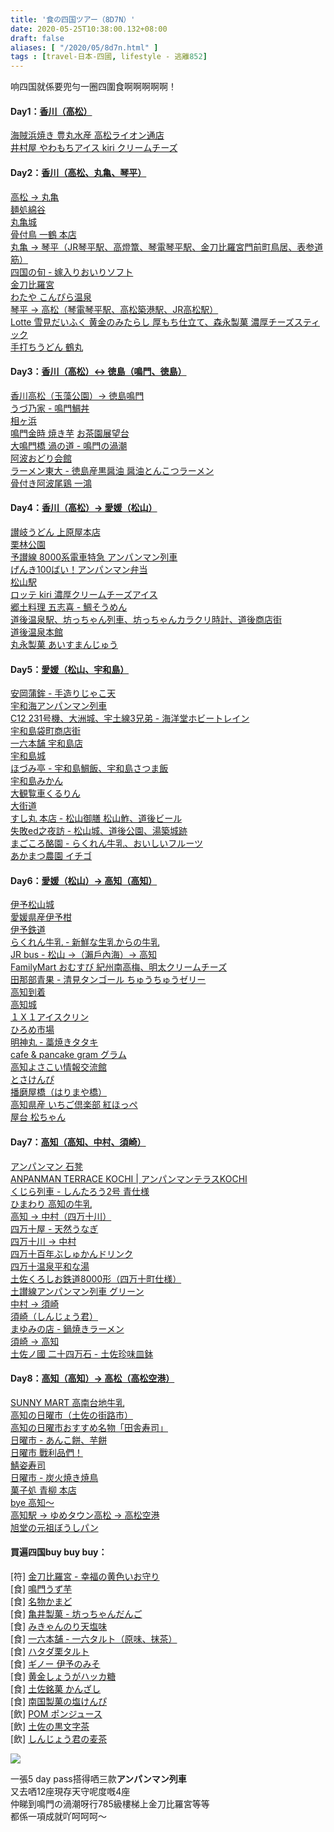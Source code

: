 ```yaml
---
title: '食の四国ツアー（8D7N）'
date: 2020-05-25T10:38:00.132+08:00
draft: false
aliases: [ "/2020/05/8d7n.html" ]
tags : [travel-日本-四國, lifestyle - 逃離852]
---
```


响四国就係要兜勻一圈四圍食啊啊啊啊啊！

#### Day1：[香川（高松）](https://hidie.net/shikoku1/)
[海賊浜焼き 豊丸水産 高松ライオン通店](https://hidie.net/shikoku1a/)  
[井村屋 やわもちアイス kiri クリームチーズ](https://hidie.net/shikoku1b/)  

  
#### Day2：[香川（高松、丸亀、琴平）](https://hidie.net/shikoku2/)
[高松 → 丸亀](https://hidie.net/shikoku2a/)  
[麺処綿谷](https://hidie.net/shikoku2b/)  
[丸亀城](https://hidie.net/shikoku2c/)  
[骨付鳥 一鶴 本店](https://hidie.net/shikoku2d/)  
[丸亀 → 琴平（JR琴平駅、高燈篭、琴電琴平駅、金刀比羅宮門前町鳥居、表参道筋）](https://hidie.net/shikoku2e/)  
[四国の旬 - 嫁入りおいりソフト](https://hidie.net/shikoku2f/)  
[金刀比羅宮](https://hidie.net/shikoku2g/)  
[わたや こんぴら温泉](https://hidie.net/shikoku2h/)  
[琴平 → 高松（琴電琴平駅、高松築港駅、JR高松駅）](https://hidie.net/shikoku2i/)  
[Lotte 雪見だいふく 黄金のみたらし 厚もち仕立て、森永製菓 濃厚チーズスティック](https://hidie.net/shikoku2j/)  
[手打ちうどん 鶴丸](https://hidie.net/shikoku2k/)  

  
#### Day3：[香川（高松）↔ 徳島（鳴門、徳島）](https://hidie.net/shikoku3/)
[香川高松（玉藻公園）→ 徳島鳴門](https://hidie.net/shikoku3a/)  
[うづ乃家 - 鳴門鯛丼](https://hidie.net/shikoku3b/)  
[相ヶ浜](https://hidie.net/shikoku3c/)  
[鳴門金時 焼き芋](https://hidie.net/shikoku3d/)
[お茶園展望台](https://hidie.net/shikoku3e/)  
[大鳴門橋 渦の道 - 鳴門の渦潮](https://hidie.net/shikoku3f/)  
[阿波おどり会館](https://hidie.net/shikoku3g/)  
[ラーメン東大 - 徳島産黒醤油 醤油とんこつラーメン](https://hidie.net/shikoku3h/)  
[骨付き阿波尾鶏 一鴻](https://hidie.net/shikoku3i/)  

  
#### Day4：[香川（高松）→ 愛媛（松山）](https://hidie.net/shikoku4/)
[讃岐うどん 上原屋本店](https://hidie.net/shikoku4a/)  
[栗林公園](https://hidie.net/shikoku4b/)  
[予讃線 8000系電車特急 アンパンマン列車](https://hidie.net/shikoku4c/)  
[げんき100ばい！アンパンマン弁当](https://hidie.net/shikoku4d/)  
[松山駅](https://hidie.net/shikoku4e/)  
[ロッテ kiri 濃厚クリームチーズアイス](https://hidie.net/shikoku4f/)  
[郷土料理 五志喜 - 鯛そうめん](https://hidie.net/shikoku4g/)  
[道後温泉駅、坊っちゃん列車、坊っちゃんカラクリ時計、道後商店街](https://hidie.net/shikoku4h/)  
[道後温泉本館](https://hidie.net/shikoku4i/)  
[丸永製菓 あいすまんじゅう](https://hidie.net/shikoku4j/)  
  
#### Day5：[愛媛（松山、宇和島）](https://hidie.net/shikoku5/)   
[安岡蒲鉾 - 手造りじゃこ天](https://hidie.net/shikoku5a/)  
[宇和海アンパンマン列車](https://hidie.net/shikoku5b/)  
[C12 231号機、大洲城、宇土線3兄弟 - 海洋堂ホビートレイン](https://hidie.net/shikoku5c/)  
[宇和島袋町商店街](https://hidie.net/shikoku5d/)  
[一六本舗 宇和島店](https://hidie.net/shikoku5e/)  
[宇和島城](https://hidie.net/shikoku5f/)  
[ほづみ亭 - 宇和島鯛飯、宇和島さつま飯](https://hidie.net/shikoku5g/)  
[宇和島みかん](https://hidie.net/shikoku5h/)  
[大観覧車くるりん](https://hidie.net/shikoku5i/)  
[大街道](https://hidie.net/shikoku5j/)  
[すし丸 本店 - 松山御膳 松山鮓、道後ビール](https://hidie.net/shikoku5k/)  
[失敗ed之夜訪 - 松山城、道後公園、湯築城跡](https://hidie.net/shikoku5l/)  
[まごころ酪園 - らくれん牛乳、おいしいフルーツ](https://hidie.net/shikoku5m/)  
[あかまつ農園 イチゴ](https://hidie.net/shikoku5n/)  
  
#### Day6：[愛媛（松山）→ 高知（高知）](https://hidie.net/shikoku6/)  
[伊予松山城](https://hidie.net/shikoku6a/)  
[愛媛県産伊予柑](https://hidie.net/shikoku6b/)  
[伊予鉄道](https://hidie.net/shikoku6c/)  
[らくれん牛乳 - 新鮮な生乳からの牛乳](https://hidie.net/shikoku6d/)  
[JR bus - 松山 →（瀨戶內海）→ 高知](https://hidie.net/shikoku6e/)  
[FamilyMart おむすび 紀州南高梅、明太クリームチーズ](https://hidie.net/shikoku6f/)  
[田那部青果 - 清見タンゴール ちゅうちゅうゼリー](https://hidie.net/shikoku6g/)  
[高知到着](https://hidie.net/shikoku6h/)  
[高知城](https://hidie.net/shikoku6i/)  
[１Ｘ１アイスクリン](https://hidie.net/shikoku6j/)  
[ひろめ市場](https://hidie.net/shikoku6k/)  
[明神丸 - 藁焼きタタキ](https://hidie.net/shikoku6l/)  
[cafe & pancake gram グラム](https://hidie.net/shikoku6m/)  
[高知よさこい情報交流館](https://hidie.net/shikoku6n/)  
[とさけんぴ](https://hidie.net/shikoku6o/)  
[播磨屋橋（はりまや橋）](https://hidie.net/shikoku6p/)  
[高知県産 いちご倶楽部 紅ほっぺ](https://hidie.net/shikoku6q/)  
[屋台 松ちゃん](https://hidie.net/shikoku6r/)  
  
#### Day7：[高知（高知、中村、須崎）](https://hidie.net/shikoku7/)  
[アンパンマン 石凳](https://hidie.net/shikoku7a/)  
[ANPANMAN TERRACE KOCHI | アンパンマンテラスKOCHI](https://hidie.net/shikoku7b/)  
[くじら列車 - しんたろう2号 青仕様](https://hidie.net/shikoku7c/)  
[ひまわり 高知の牛乳](https://hidie.net/shikoku7d/)  
[高知 → 中村（四万十川）](https://hidie.net/shikoku7e/)  
[四万十屋 - 天然うなぎ](https://hidie.net/shikoku7f/)  
[四万十川 → 中村](https://hidie.net/shikoku7g/)  
[四万十百年ぶしゅかんドリンク](https://hidie.net/shikoku7h/)  
[四万十温泉平和な湯](https://hidie.net/shikoku7i/)  
[土佐くろしお鉄道8000形（四万十町仕様）](https://hidie.net/shikoku7j/)  
[土讃線アンパンマン列車 グリーン](https://hidie.net/shikoku7k/)  
[中村 → 須崎](https://hidie.net/shikoku7l/)  
[須崎（しんじょう君）](https://hidie.net/shikoku7m/)  
[まゆみの店 - 鍋焼きラーメン](https://hidie.net/shikoku7n/)  
[須崎 → 高知](https://hidie.net/shikoku7o/)  
[土佐ノ國 二十四万石 - 土佐珍味皿鉢](https://hidie.net/shikoku7p/)  
  
  
#### Day8：[高知（高知）→ 高松（高松空港）](https://hidie.net/shikoku8/)  
[SUNNY MART 高南台地牛乳](https://hidie.net/shikoku8a/)  
[高知の日曜市（土佐の街路市）](https://hidie.net/shikoku8b/)  
[高知の日曜市おすすめ名物「田舎寿司」](https://hidie.net/shikoku8c/)  
[日曜市 - あんこ餅、芋餅](https://hidie.net/shikoku8d/)  
[日曜市 戰利品們！](https://hidie.net/shikoku8e/)  
[鯖姿寿司](https://hidie.net/shikoku8f/)  
[日曜市 - 炭火焼き焼鳥](https://hidie.net/shikoku8g/)  
[菓子処 青柳 本店](https://hidie.net/shikoku8h/)  
[bye 高知～](https://hidie.net/shikoku8i/)  
[高知駅 → ゆめタウン高松 → 高松空港](https://hidie.net/shikoku8j/)  
[旭堂の元祖ぼうしパン](https://hidie.net/shikoku8k/)  
  

#### 買遍四国buy buy buy：
\[符\] [金刀比羅宮 - 幸福の黄色いお守り](https://hidie.net/shikokukotohira/)  
\[食\] [鳴門うず芋](https://hidie.net/shikokukurio/)  
\[食\] [名物かまど](https://hidie.net/kamado/)  
\[食\] [亀井製菓 - 坊っちゃんだんご](https://hidie.net/kameiseika/)  
\[食\] [みきゃんのり天塩味](https://hidie.net/mikyannori/)  
\[食\] [一六本舗 - 一六タルト（原味、抹茶）](https://hidie.net/ichiroku/)  
\[食\] [ハタダ栗タルト](https://hidie.net/kuritaruto/)  
\[食\] [ギノー 伊予のみそ](https://hidie.net/ginomiso/)  
\[食\] [黄金しょうがハッカ糖](https://hidie.net/syougatou/)  
\[食\] [土佐銘菓 かんざし](https://hidie.net/kanzashi/)  
\[食\] [南国製菓の塩けんぴ](https://hidie.net/shiokenpi/)  
\[飲\] [POM ポンジュース](https://hidie.net/pommikan/)  
\[飲\] [土佐の黒文字茶](https://hidie.net/kuromoji/)  
\[飲\] [しんじょう君の麦茶](https://hidie.net/mugicha/)  


  

![](/images/shikoku8d7n.jpg)

一張5 day pass搭得哂三款**アンパンマン列車**  
又去哂12座現存天守呢度嘅4座  
仲睇到鳴門の渦潮呀行785級樓梯上金刀比羅宮等等  
都係一項成就吖呵呵呵～
